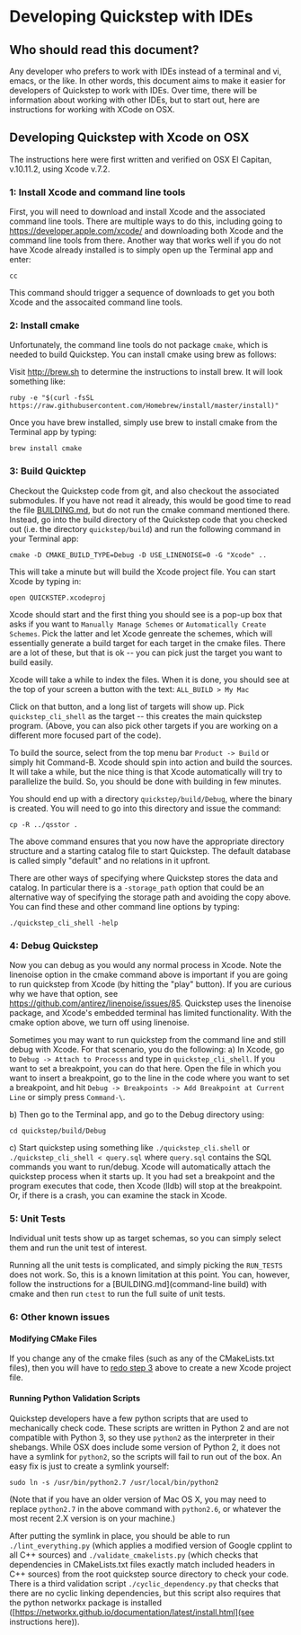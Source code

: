 # Developing Quickstep with IDEs

## Who should read this document?
Any developer who prefers to work with IDEs instead of a terminal and
vi, emacs, or the like. In other words, this document aims to make it easier
for developers of Quickstep to work with IDEs. Over time, there will be
information about working with other IDEs, but to start out, here are
instructions for working with XCode on OSX.

## Developing Quickstep with Xcode on OSX
The instructions here were first written and verified on OSX El Capitan,
v.10.11.2, using Xcode v.7.2.

### 1: Install Xcode and command line tools
First, you will need to download and install Xcode and the associated command
line tools. There are multiple ways to do this, including going to
https://developer.apple.com/xcode/ and downloading both Xcode and the command
line tools from there. Another way that works well if you do not have Xcode
already installed is to simply open up the Terminal app and enter:

```
cc
```

This command should trigger a sequence of downloads to get you both Xcode
and the assocaited command line tools.

### 2: Install cmake
Unfortunately, the command line tools do not package `cmake`, which is needed
to build Quickstep. You can install cmake using brew as follows:

Visit http://brew.sh to determine the instructions to install brew. It will look
something like:

```
ruby -e "$(curl -fsSL https://raw.githubusercontent.com/Homebrew/install/master/install)"
```

Once you have brew installed, simply use brew to install cmake from the
Terminal app by typing:

```
brew install cmake
```

### 3: Build Quicktep
Checkout the Quickstep code from git, and also checkout the associated submodules.
If you have not read it already, this would be good time to read the file
[BUILDING.md](BUILDING.md), but do not run the cmake command mentioned there. Instead, go
into the build directory of the Quickstep code that you checked out
(i.e. the directory `quickstep/build`) and run the following command
in your Terminal app:


```
cmake -D CMAKE_BUILD_TYPE=Debug -D USE_LINENOISE=0 -G "Xcode" ..
```

This will take a minute but will build the Xcode project file. You can start
Xcode by typing in:

```
open QUICKSTEP.xcodeproj
```

Xcode should start and the first thing you should see is a pop-up box that asks
if you want to `Manually Manage Schemes` or `Automatically Create Schemes`.
Pick the latter and let Xcode genreate the schemes, which will essentially
generate a build target for each target in the cmake files. There are a lot of
these, but that is ok -- you can pick just the target you want to build easily.

Xcode will take a while to index the files. When it is done, you should see at
the top of your screen a button with the text: `ALL_BUILD > My Mac`

Click on that button, and a long list of targets will show up. Pick
`quickstep_cli_shell` as the target -- this creates the main quickstep program.
(Above, you can also pick other targets if you are working on a different more
focused part of the code).

To build the source, select from the top menu bar `Product -> Build` or simply
hit Command-B. Xcode should spin into action and build the sources. It will take
a while, but the nice thing is that Xcode automatically will try to parallelize
the build. So, you should be done with building in few minutes.

You should end up with a directory `quickstep/build/Debug`, where the binary is
created. You will need to go into this directory and issue the command:

```
cp -R ../qsstor .
```

The above command ensures that you now have the appropriate directory structure
and a starting catalog file to start Quickstep. The default database is called
simply "default" and no relations in it upfront.

There are other ways of specifying where Quickstep stores the data and catalog.
In particular there is a  `-storage_path` option that could be an alternative
way of specifying the storage path and avoiding the copy above. You can find
these and other command line options by typing:

```
./quickstep_cli_shell -help
```


### 4: Debug Quickstep
Now you can debug as you would any normal process in Xcode. Note the
linenoise option in the cmake command above is important if you are going
to run quickstep from Xcode (by hitting the "play" button). If you are
curious why we have that option, see
https://github.com/antirez/linenoise/issues/85. Quickstep uses the linenoise
package, and Xcode's embedded terminal has limited functionality. With the
cmake option above, we turn off using linenoise.

Sometimes you may want to run quickstep from the command line and still
debug with Xcode. For that scenario, you do the following:
a) In Xcode, go to `Debug -> Attach to Processs` and type in
`quickstep_cli_shell`. If you want to set a breakpoint, you can do
that here. Open the file in which you want to insert a breakpoint,
go to the line in the code where you want to set a breakpoint,
and hit `Debug -> Breakpoints -> Add Breakpoint at Current Line` or
simply press `Command-\`.

b) Then go to the Terminal app, and go to the Debug directory using:

```
cd quickstep/build/Debug
```

c) Start quickstep using something like `./quickstep_cli.shell` or
`./quickstep_cli_shell < query.sql` where `query.sql` contains the SQL commands
you want to run/debug. Xcode will automatically attach the quickstep process
when it starts up. It you had set a breakpoint and the program executes that
code, then Xcode (lldb) will stop at the breakpoint. Or, if there is a crash,
you can examine the stack in Xcode.

### 5: Unit Tests
Individual unit tests show up as target schemas, so you can simply select them
and run the unit test of interest.

Running all the unit tests is complicated, and simply picking the `RUN_TESTS`
does not work. So, this is a known limitation at this point. You can, however,
follow the instructions for a [BUILDING.md](command-line build) with cmake and
then run `ctest` to run the full suite of unit tests.

### 6: Other known issues

#### Modifying CMake Files
If you change any of the cmake files (such as any of the CMakeLists.txt
files), then you will have to [redo step 3](#3-build-quicktep) above to
create a new Xcode project file.

#### Running Python Validation Scripts
Quickstep developers have a few python scripts that are used to mechanically
check code. These scripts are written in Python 2 and are not compatible with
Python 3, so they use `python2` as the interpreter in their shebangs. While
OSX does include some version of Python 2, it does not have a symlink for
`python2`, so the scripts will fail to run out of the box. An easy fix is just
to create a symlink yourself:

```
sudo ln -s /usr/bin/python2.7 /usr/local/bin/python2
```

(Note that if you have an older version of Mac OS X, you may need to replace
`python2.7` in the above command with `python2.6`, or whatever the most recent
2.X version is on your machine.)

After putting the symlink in place, you should be able to run
`./lint_everything.py` (which applies a modified version of
Google cpplint to all C++ sources) and `./validate_cmakelists.py` (which checks
that dependencies in CMakeLists.txt files exactly match included headers in C++
sources) from the root quickstep source directory to check your code. There is
a third validation script `./cyclic_dependency.py` that checks that there are
no cyclic linking dependencies, but this script also requires that the python
networkx package is installed
([https://networkx.github.io/documentation/latest/install.html](see
instructions here)).
